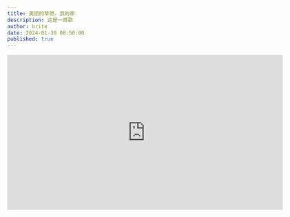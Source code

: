 ```yaml
---
title: 美丽的草原，我的家
description: 这是一首歌
author: brite
date: 2024-01-30 08:50:00
published: true
---
```


<iframe width="640" height="360" src="https://www.youtube.com/embed/81TKty6sKUg" title="《美丽的草原我的家》 #二胡 #经典老歌 #美丽的草原我的家" frameborder="0" allow="accelerometer; autoplay; clipboard-write; encrypted-media; gyroscope; picture-in-picture; web-share" referrerpolicy="strict-origin-when-cross-origin" allowfullscreen></iframe>
